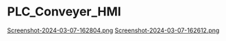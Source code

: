 # PLC_Conveyer_HMI

[Screenshot-2024-03-07-162804.png](https://postimg.cc/Z06vPQqb)
[Screenshot-2024-03-07-162612.png](https://postimg.cc/XZZprHh0)